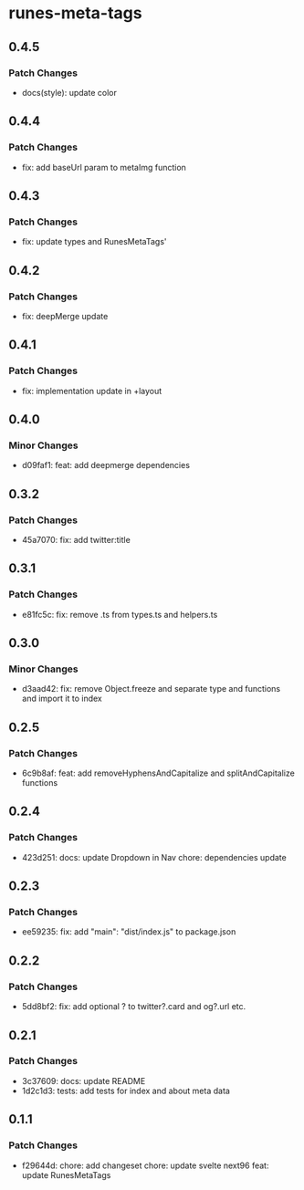 # runes-meta-tags

## 0.4.5

### Patch Changes

- docs(style): update color

## 0.4.4

### Patch Changes

- fix: add baseUrl param to metaImg function

## 0.4.3

### Patch Changes

- fix: update types and RunesMetaTags'

## 0.4.2

### Patch Changes

- fix: deepMerge update

## 0.4.1

### Patch Changes

- fix: implementation update in +layout

## 0.4.0

### Minor Changes

- d09faf1: feat: add deepmerge dependencies

## 0.3.2

### Patch Changes

- 45a7070: fix: add twitter:title

## 0.3.1

### Patch Changes

- e81fc5c: fix: remove .ts from types.ts and helpers.ts

## 0.3.0

### Minor Changes

- d3aad42: fix: remove Object.freeze and separate type and functions and import it to index

## 0.2.5

### Patch Changes

- 6c9b8af: feat: add removeHyphensAndCapitalize and splitAndCapitalize functions

## 0.2.4

### Patch Changes

- 423d251: docs: update Dropdown in Nav
  chore: dependencies update

## 0.2.3

### Patch Changes

- ee59235: fix: add "main": "dist/index.js" to package.json

## 0.2.2

### Patch Changes

- 5dd8bf2: fix: add optional ? to twitter?.card and og?.url etc.

## 0.2.1

### Patch Changes

- 3c37609: docs: update README
- 1d2c1d3: tests: add tests for index and about meta data

## 0.1.1

### Patch Changes

- f29644d: chore: add changeset
  chore: update svelte next96
  feat: update RunesMetaTags
